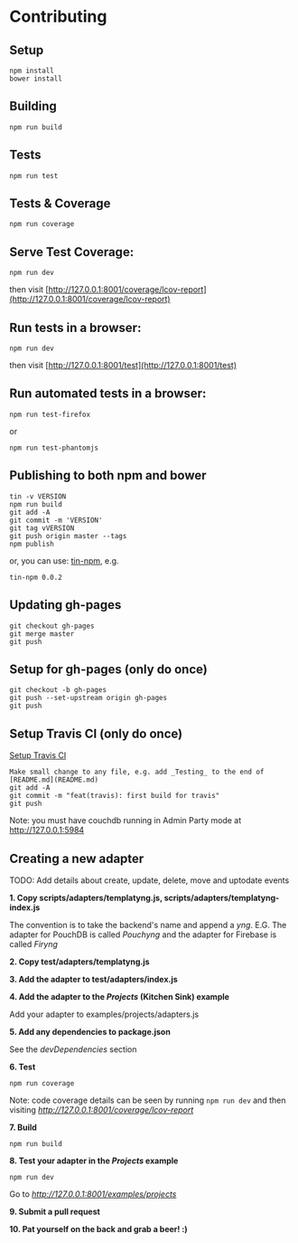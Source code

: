 Contributing
=====

Setup
----

    npm install
    bower install

Building
---

    npm run build

Tests
---

    npm run test

Tests & Coverage
---

    npm run coverage

Serve Test Coverage:
---

    npm run dev

then visit [http://127.0.0.1:8001/coverage/lcov-report](http://127.0.0.1:8001/coverage/lcov-report)

Run tests in a browser:
---

    npm run dev

then visit [http://127.0.0.1:8001/test](http://127.0.0.1:8001/test)

Run automated tests in a browser:
---

    npm run test-firefox

or

    npm run test-phantomjs

Publishing to both npm and bower
---

    tin -v VERSION
    npm run build
    git add -A
    git commit -m 'VERSION'
    git tag vVERSION
    git push origin master --tags
    npm publish

or, you can use: [tin-npm](https://gist.github.com/redgeoff/73b78d3b7a6edf21644f), e.g.

    tin-npm 0.0.2

Updating gh-pages
---

    git checkout gh-pages
    git merge master
    git push

Setup for gh-pages (only do once)
---

    git checkout -b gh-pages
    git push --set-upstream origin gh-pages
    git push

Setup Travis CI (only do once)
---

[Setup Travis CI](http://docs.travis-ci.com/user/getting-started/)

    Make small change to any file, e.g. add _Testing_ to the end of [README.md](README.md)
    git add -A
    git commit -m "feat(travis): first build for travis"
    git push

Note: you must have couchdb running in Admin Party mode at http://127.0.0.1:5984

Creating a new adapter
----
TODO: Add details about create, update, delete, move and uptodate events

**1. Copy scripts/adapters/templatyng.js, scripts/adapters/templatyng-index.js**

The convention is to take the backend's name and append a *yng*. E.G. The adapter for PouchDB is called *Pouchyng* and the adapter for Firebase is called *Firyng*

**2. Copy test/adapters/templatyng.js**

**3. Add the adapter to test/adapters/index.js**

**4. Add the adapter to the *Projects* (Kitchen Sink) example**

Add your adapter to examples/projects/adapters.js

**5. Add any dependencies to package.json**

See the _devDependencies_ section

**6. Test**
```
npm run coverage
```
Note: code coverage details can be seen by running `npm run dev` and then visiting *http://127.0.0.1:8001/coverage/lcov-report*

**7. Build**
```
npm run build
```

**8. Test your adapter in the *Projects* example**
```
npm run dev
```
Go to *http://127.0.0.1:8001/examples/projects*

**9. Submit a pull request**

**10. Pat yourself on the back and grab a beer! :)**
